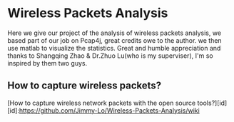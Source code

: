 # Wireless Packets Analysis
Here we give our project of the analysis of wireless packets analysis, we based part of our job on Pcap4j, great credits owe to the author. 
we then use matlab to visualize the statistics. Great and humble appreciation and thanks to Shangqing Zhao & Dr.Zhuo Lu(who is my superviser), I'm so inspired by them two guys. 

## How to capture wireless packets?
[How to capture wireless network packets with the open source tools?][id]  
[id]:https://github.com/Jimmy-Lo/Wireless-Packets-Analysis/wiki
